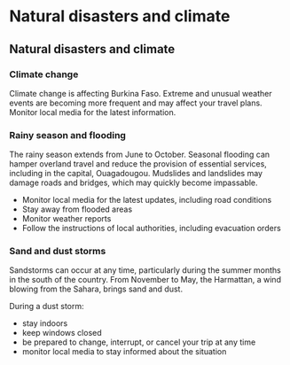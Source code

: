 # Natural disasters and climate

## Natural disasters and climate

### Climate change

Climate change is affecting Burkina Faso. Extreme and unusual weather events are becoming more frequent and may affect your travel plans. Monitor local media for the latest information.

### Rainy season and flooding

The rainy season extends from June to October. Seasonal flooding can hamper overland travel and reduce the provision of essential services, including in the capital, Ouagadougou. Mudslides and landslides may damage roads and bridges, which may quickly become impassable.

* Monitor local media for the latest updates, including road conditions
* Stay away from flooded areas
* Monitor weather reports
* Follow the instructions of local authorities, including evacuation orders

### Sand and dust storms

Sandstorms can occur at any time, particularly during the summer months in the south of the country. From November to May, the Harmattan, a wind blowing from the Sahara, brings sand and dust.

During a dust storm:

* stay indoors
* keep windows closed
* be prepared to change, interrupt, or cancel your trip at any time
* monitor local media to stay informed about the situation
